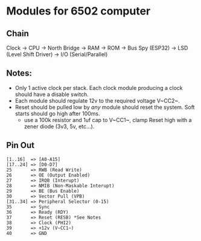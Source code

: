 # Modules for 6502 computer #

## Chain ##

Clock -> CPU -> North Bridge -> RAM -> ROM -> Bus Spy (ESP32) -> LSD (Level Shift Driver) -> I/O (Serial/Parallel)

## Notes: ##

  - Only 1 active clock per stack. Each clock module producing a clock should have a disable switch.
  - Each module should regulate 12v to the required voltage V~CC2~.
  - Reset should be pulled low by _any_ module should reset the system. Soft starts should go high after 100ms.
    - use a 100k resistor and 1uf cap to V~CC1~, clamp Reset high with a zener diode (3v3, 5v, etc...).


## Pin Out ##

```
[1..16]  => [A0-A15]
[17..24] => [D0-D7]
25       => RWB (Read Write)
26       => OE (Output Enabled)
27       => IRQB (Interupt)
28       => NMIB (Non-Maskable Interupt)
29       => BE (Bus Enable)
30       => Vector Pull (VPB)
[31..34] => Peripheral Selector (0-15)
35       => Sync
36       => Ready (RDY)
37       => Reset (RESB) *See Notes
38       => Clock (PHI2)
39       => +12v (V~CC1~)
40       => GND
```
